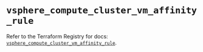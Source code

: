 # `vsphere_compute_cluster_vm_affinity_rule`

Refer to the Terraform Registry for docs: [`vsphere_compute_cluster_vm_affinity_rule`](https://registry.terraform.io/providers/hashicorp/vsphere/2.9.3/docs/resources/compute_cluster_vm_affinity_rule).
